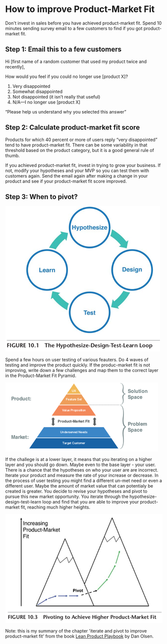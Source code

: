 # How to improve Product-Market Fit

Don't invest in sales before you have achieved product-market fit. Spend 10 minutes sending survey email to a few customers to find if you got product-market fit.

## Step 1: Email this to a few customers
Hi [first name of a random customer that used my product twice and recently],

How would you feel if you could no longer use [product X]?

1. Very disappointed
1. Somewhat disappointed
1. Not disappointed (it isn’t really that useful)
1. N/A—I no longer use [product X]

“Please help us understand why you selected this answer”

## Step 2: Calculate product-market fit score
Products for which 40 percent or more of users reply “very disappointed” tend to have product-market fit. There can be some variability in that threshold based on the product category, but it is a good general rule of thumb.

If you achieved product-market fit, invest in trying to grow your business. If not, modify your hypotheses and your MVP so you can test them with customers again. Send the email again after making a change in your product and see if your product-market fit score improved.

## Step 3: When to pivot?

![hypothesize-design-test-learn loop](loop.png)


Spend a few hours on user testing of various feauters. Do 4 waves of testing and improve the product quickly. If the produc-market fit is not improving, write down a few challenges and map them to the correct layer in the Product-Market Fit Pyramid.


![product market-fit pyramid](product-market-fit.png)

If the challege is at a lower layer, it means that you iterating on a higher layer and you should go down. Maybe even to the base layer - your user. There is a chance that the hypotheses on who your user are are incorrect. Iterate your product and measure the rate of your increase or decrease. In the process of user testing you might find a different un-met need or even a different user. Maybe the amount of market value that can potentialy be created is greater. You decide to revise your hypotheses and pivot to pursue this new market opportunity. You iterate through the hypothesize-design-test-learn loop and find that you are able to improve your product-market fit, reaching much higher heights.

![pivot](pivot.png)

Note: this is my summary of the chapter 'iterate and pivot to improve product-market fit' from the book [Lean Product Playbook](https://www.amazon.com/Lean-Product-Playbook-Innovate-Products/dp/1118960874) by Dan Olsen.
